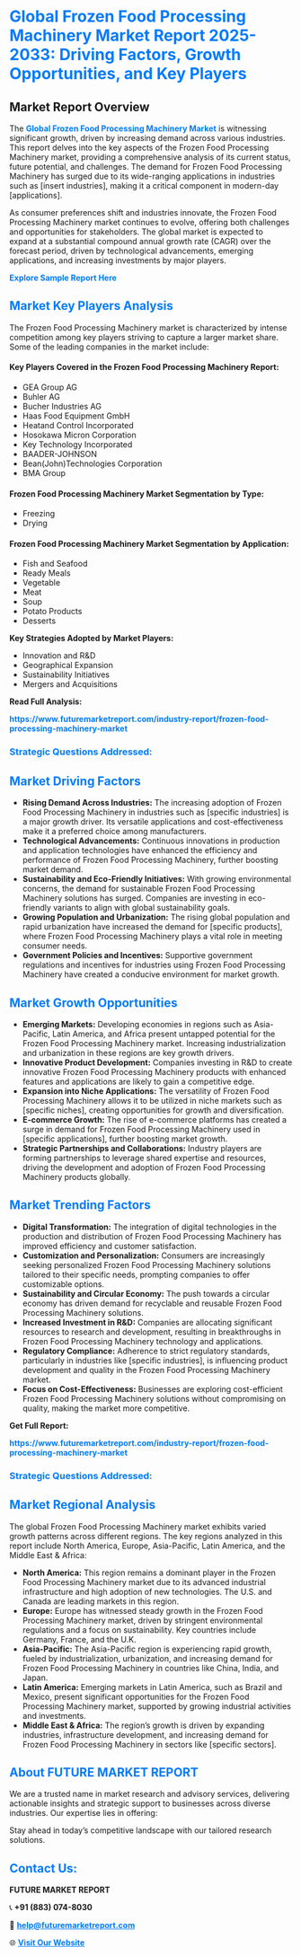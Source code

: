 <h1 style="color: #007BFF;">Global Frozen Food Processing Machinery Market Report 2025-2033: Driving Factors, Growth Opportunities, and Key Players</h1>

<section id="overview">
<h2>Market Report Overview</h2>
<p>The <a href="https://www.futuremarketreport.com/industry-report/frozen-food-processing-machinery-market" style="color: #007BFF; text-decoration: none;"><strong>Global Frozen Food Processing Machinery Market</strong></a> is witnessing significant growth, driven by increasing demand across various industries. This report delves into the key aspects of the Frozen Food Processing Machinery market, providing a comprehensive analysis of its current status, future potential, and challenges. The demand for Frozen Food Processing Machinery has surged due to its wide-ranging applications in industries such as [insert industries], making it a critical component in modern-day [applications].</p>
<p>As consumer preferences shift and industries innovate, the Frozen Food Processing Machinery market continues to evolve, offering both challenges and opportunities for stakeholders. The global market is expected to expand at a substantial compound annual growth rate (CAGR) over the forecast period, driven by technological advancements, emerging applications, and increasing investments by major players.</p>
</section>

<section id="overview">
<p><a href="https://www.futuremarketreport.com/request-sample/reportId=87271" style="color: #007BFF; text-decoration: none;"><strong>Explore Sample Report Here</strong></a></p>
</section>

<section id="key-players">
<h2 style="color: #007BFF;">Market Key Players Analysis</h2>
<p>The Frozen Food Processing Machinery market is characterized by intense competition among key players striving to capture a larger market share. Some of the leading companies in the market include:</p>
<h4>Key Players Covered in the Frozen Food Processing Machinery Report:</h4>
<ul><li>GEA Group AG</li><li>Buhler AG</li><li>Bucher Industries AG</li><li>Haas Food Equipment GmbH</li><li>Heatand Control Incorporated</li><li>Hosokawa Micron Corporation</li><li>Key Technology Incorporated</li><li>BAADER-JOHNSON</li><li>Bean(John)Technologies Corporation</li><li>BMA Group</li></ul>
<h4>Frozen Food Processing Machinery Market Segmentation by Type:</h4>
<ul><li>Freezing</li><li>Drying</li></ul>

<h4>Frozen Food Processing Machinery Market Segmentation by Application:</h4>
<ul><li>Fish and Seafood</li><li>Ready Meals</li><li>Vegetable</li><li>Meat</li><li>Soup</li><li>Potato Products</li><li>Desserts</li></ul>
<p><strong>Key Strategies Adopted by Market Players:</strong></p>
<ul>
<li>Innovation and R&D</li>
<li>Geographical Expansion</li>
<li>Sustainability Initiatives</li>
<li>Mergers and Acquisitions</li>
</ul>
</section>

<section>
<p><strong>Read Full Analysis: </strong></p><a href="https://www.futuremarketreport.com/industry-report/frozen-food-processing-machinery-market" style="color: #007BFF; text-decoration: none;"><strong>https://www.futuremarketreport.com/industry-report/frozen-food-processing-machinery-market</strong></a>
<h3 style="color: #007BFF;">Strategic Questions Addressed:</h3>
</section>

<section id="driving-factors">
<h2 style="color: #007BFF;">Market Driving Factors</h2>
<ul>
<li><strong>Rising Demand Across Industries:</strong> The increasing adoption of Frozen Food Processing Machinery in industries such as [specific industries] is a major growth driver. Its versatile applications and cost-effectiveness make it a preferred choice among manufacturers.</li>
<li><strong>Technological Advancements:</strong> Continuous innovations in production and application technologies have enhanced the efficiency and performance of Frozen Food Processing Machinery, further boosting market demand.</li>
<li><strong>Sustainability and Eco-Friendly Initiatives:</strong> With growing environmental concerns, the demand for sustainable Frozen Food Processing Machinery solutions has surged. Companies are investing in eco-friendly variants to align with global sustainability goals.</li>
<li><strong>Growing Population and Urbanization:</strong> The rising global population and rapid urbanization have increased the demand for [specific products], where Frozen Food Processing Machinery plays a vital role in meeting consumer needs.</li>
<li><strong>Government Policies and Incentives:</strong> Supportive government regulations and incentives for industries using Frozen Food Processing Machinery have created a conducive environment for market growth.</li>
</ul>
</section>

<section id="growth-opportunities">
<h2 style="color: #007BFF;">Market Growth Opportunities</h2>
<ul>
<li><strong>Emerging Markets:</strong> Developing economies in regions such as Asia-Pacific, Latin America, and Africa present untapped potential for the Frozen Food Processing Machinery market. Increasing industrialization and urbanization in these regions are key growth drivers.</li>
<li><strong>Innovative Product Development:</strong> Companies investing in R&D to create innovative Frozen Food Processing Machinery products with enhanced features and applications are likely to gain a competitive edge.</li>
<li><strong>Expansion into Niche Applications:</strong> The versatility of Frozen Food Processing Machinery allows it to be utilized in niche markets such as [specific niches], creating opportunities for growth and diversification.</li>
<li><strong>E-commerce Growth:</strong> The rise of e-commerce platforms has created a surge in demand for Frozen Food Processing Machinery used in [specific applications], further boosting market growth.</li>
<li><strong>Strategic Partnerships and Collaborations:</strong> Industry players are forming partnerships to leverage shared expertise and resources, driving the development and adoption of Frozen Food Processing Machinery products globally.</li>
</ul>
</section>

<section id="trending-factors">
<h2 style="color: #007BFF;">Market Trending Factors</h2>
<ul>
<li><strong>Digital Transformation:</strong> The integration of digital technologies in the production and distribution of Frozen Food Processing Machinery has improved efficiency and customer satisfaction.</li>
<li><strong>Customization and Personalization:</strong> Consumers are increasingly seeking personalized Frozen Food Processing Machinery solutions tailored to their specific needs, prompting companies to offer customizable options.</li>
<li><strong>Sustainability and Circular Economy:</strong> The push towards a circular economy has driven demand for recyclable and reusable Frozen Food Processing Machinery solutions.</li>
<li><strong>Increased Investment in R&D:</strong> Companies are allocating significant resources to research and development, resulting in breakthroughs in Frozen Food Processing Machinery technology and applications.</li>
<li><strong>Regulatory Compliance:</strong> Adherence to strict regulatory standards, particularly in industries like [specific industries], is influencing product development and quality in the Frozen Food Processing Machinery market.</li>
<li><strong>Focus on Cost-Effectiveness:</strong> Businesses are exploring cost-efficient Frozen Food Processing Machinery solutions without compromising on quality, making the market more competitive.</li>
</ul>
</section>

<section>
<p><strong>Get Full Report: </strong></p><a href="https://www.futuremarketreport.com/industry-report/frozen-food-processing-machinery-market" style="color: #007BFF; text-decoration: none;"><strong>https://www.futuremarketreport.com/industry-report/frozen-food-processing-machinery-market</strong></a>
<h3 style="color: #007BFF;">Strategic Questions Addressed:</h3>
</section>


<section id="regional-analysis">
<h2 style="color: #007BFF;">Market Regional Analysis</h2>
<p>The global Frozen Food Processing Machinery market exhibits varied growth patterns across different regions. The key regions analyzed in this report include North America, Europe, Asia-Pacific, Latin America, and the Middle East & Africa:</p>
<ul>
<li><strong>North America:</strong> This region remains a dominant player in the Frozen Food Processing Machinery market due to its advanced industrial infrastructure and high adoption of new technologies. The U.S. and Canada are leading markets in this region.</li>
<li><strong>Europe:</strong> Europe has witnessed steady growth in the Frozen Food Processing Machinery market, driven by stringent environmental regulations and a focus on sustainability. Key countries include Germany, France, and the U.K.</li>
<li><strong>Asia-Pacific:</strong> The Asia-Pacific region is experiencing rapid growth, fueled by industrialization, urbanization, and increasing demand for Frozen Food Processing Machinery in countries like China, India, and Japan.</li>
<li><strong>Latin America:</strong> Emerging markets in Latin America, such as Brazil and Mexico, present significant opportunities for the Frozen Food Processing Machinery market, supported by growing industrial activities and investments.</li>
<li><strong>Middle East & Africa:</strong> The region’s growth is driven by expanding industries, infrastructure development, and increasing demand for Frozen Food Processing Machinery in sectors like [specific sectors].</li>
</ul>
</section>

<footer>
<h2 style="color: #007BFF;">About FUTURE MARKET REPORT</h2>
<p>We are a trusted name in market research and advisory services, delivering actionable insights and strategic support to businesses across diverse industries. Our expertise lies in offering:</p>

<p>Stay ahead in today’s competitive landscape with our tailored research solutions.</p>

<h2 style="color: #007BFF;">Contact Us:</h2>
<p><strong>FUTURE MARKET REPORT</strong></p>
<p>📞 <strong>+91 (883) 074-8030</strong></p>
<p>📧 <strong><a href="mailto:help@futuremarketreport.com" style="color: #007BFF;">help@futuremarketreport.com</a></strong></p>
<p>🌐 <strong><a href="https://www.futuremarketreport.com/" style="color: #007BFF;">Visit Our Website</a></strong></p>
</footer>